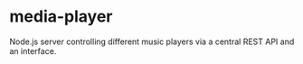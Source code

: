 # media-player
Node.js server controlling different music players via a central REST API and an interface.
